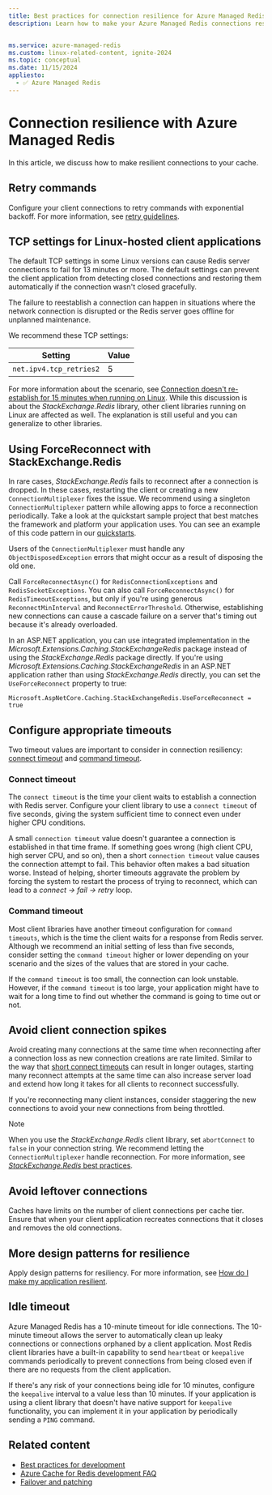 ```yaml
---
title: Best practices for connection resilience for Azure Managed Redis
description: Learn how to make your Azure Managed Redis connections resilient.


ms.service: azure-managed-redis
ms.custom: linux-related-content, ignite-2024
ms.topic: conceptual
ms.date: 11/15/2024
appliesto:
  - ✅ Azure Managed Redis
---
```


# Connection resilience with Azure Managed Redis

In this article, we discuss how to make resilient connections to your cache.

## Retry commands

Configure your client connections to retry commands with exponential backoff. For more information, see [retry guidelines](/azure/architecture/best-practices/retry-service-specific#azure-cache-for-redis).

## TCP settings for Linux-hosted client applications

The default TCP settings in some Linux versions can cause Redis server connections to fail for 13 minutes or more. The default settings can prevent the client application from detecting closed connections and restoring them automatically if the connection wasn't closed gracefully.

The failure to reestablish a connection can happen in situations where the network connection is disrupted or the Redis server goes offline for unplanned maintenance.

We recommend these TCP settings:

|Setting  |Value |
|---------|---------|
| `net.ipv4.tcp_retries2`   | 5 |

For more information about the scenario, see [Connection doesn't re-establish for 15 minutes when running on Linux](https://github.com/StackExchange/StackExchange.Redis/issues/1848#issuecomment-913064646). While this discussion is about the _StackExchange.Redis_ library, other client libraries running on Linux are affected as well. The explanation is still useful and you can generalize to other libraries.

## Using ForceReconnect with StackExchange.Redis

In rare cases, _StackExchange.Redis_ fails to reconnect after a connection is dropped. In these cases, restarting the client or creating a new `ConnectionMultiplexer` fixes the issue. We recommend using a singleton `ConnectionMultiplexer` pattern while allowing apps to force a reconnection periodically. Take a look at the quickstart sample project that best matches the framework and platform your application uses. You can see an example of this code pattern in our [quickstarts](https://github.com/Azure-Samples/azure-cache-redis-samples).

Users of the `ConnectionMultiplexer` must handle any `ObjectDisposedException` errors that might occur as a result of disposing the old one.

Call `ForceReconnectAsync()` for `RedisConnectionExceptions` and `RedisSocketExceptions`. You can also call `ForceReconnectAsync()` for `RedisTimeoutExceptions`, but only if you're using generous `ReconnectMinInterval` and `ReconnectErrorThreshold`. Otherwise, establishing new connections can cause a cascade failure on a server that's timing out because it's already overloaded.

In an ASP.NET application, you can use integrated implementation in the _Microsoft.Extensions.Caching.StackExchangeRedis_ package instead of using the _StackExchange.Redis_ package directly. If you're using _Microsoft.Extensions.Caching.StackExchangeRedis_ in an ASP.NET application rather than using _StackExchange.Redis_ directly, you can set the `UseForceReconnect` property to true:

   `Microsoft.AspNetCore.Caching.StackExchangeRedis.UseForceReconnect = true`

## Configure appropriate timeouts

Two timeout values are important to consider in connection resiliency: [connect timeout](#connect-timeout) and [command timeout](#command-timeout).

### Connect timeout

The `connect timeout` is the time your client waits to establish a connection with Redis server. Configure your client library to use a `connect timeout` of five seconds, giving the system sufficient time to connect even under higher CPU conditions.

A small `connection timeout` value doesn't guarantee a connection is established in that time frame. If something goes wrong (high client CPU, high server CPU, and so on), then a short `connection timeout` value causes the connection attempt to fail. This behavior often makes a bad situation worse. Instead of helping, shorter timeouts aggravate the problem by forcing the system to restart the process of trying to reconnect, which can lead to a _connect -> fail -> retry_ loop.

### Command timeout

Most client libraries have another timeout configuration for `command timeouts`, which is the time the client waits for a response from Redis server. Although we recommend an initial setting of less than five seconds, consider setting the `command timeout` higher or lower depending on your scenario and the sizes of the values that are stored in your cache.

If the `command timeout` is too small, the connection can look unstable. However, if the `command timeout` is too large, your application might have to wait for a long time to find out whether the command is going to time out or not.

## Avoid client connection spikes

Avoid creating many connections at the same time when reconnecting after a connection loss as new connection creations are rate limited. Similar to the way that [short connect timeouts](#configure-appropriate-timeouts) can result in longer outages, starting many reconnect attempts at the same time can also increase server load and extend how long it takes for all clients to reconnect successfully.

If you're reconnecting many client instances, consider staggering the new connections to avoid your new connections from being throttled.

> [!NOTE]
> When you use the _StackExchange.Redis_ client library, set `abortConnect` to `false` in your connection string. We recommend letting the `ConnectionMultiplexer` handle reconnection. For more information, see [_StackExchange.Redis_ best practices](management-faq.yml#stackexchangeredis-best-practices).

## Avoid leftover connections

Caches have limits on the number of client connections per cache tier. Ensure that when your client application recreates connections that it closes and removes the old connections.

## More design patterns for resilience

Apply design patterns for resiliency. For more information, see [How do I make my application resilient](failover.md#how-do-i-make-my-application-resilient).

## Idle timeout

Azure Managed Redis has a 10-minute timeout for idle connections. The 10-minute timeout allows the server to automatically clean up leaky connections or connections orphaned by a client application. Most Redis client libraries have a built-in capability to send `heartbeat` or `keepalive` commands periodically to prevent connections from being closed even if there are no requests from the client application.

If there's any risk of your connections being idle for 10 minutes, configure the `keepalive` interval to a value less than 10 minutes. If your application is using a client library that doesn't have native support for `keepalive` functionality, you can implement it in your application by periodically sending a `PING` command.

## Related content

- [Best practices for development](best-practices-development.md)
- [Azure Cache for Redis development FAQ](development-faq.yml)
- [Failover and patching](failover.md)
